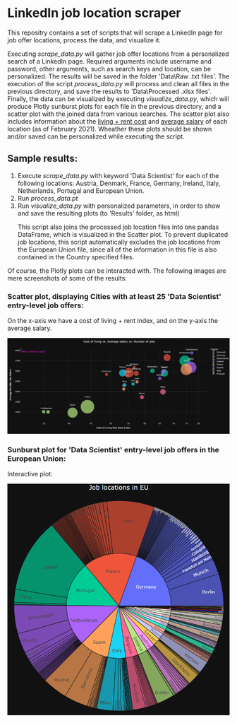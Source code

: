 # LinkedIn job location scraper

This repositry contains a set of scripts that will scrape a LinkedIn page for job offer locations, process the data, and visualize it. 

Executing _scrape_data.py_ will gather job offer locations from a personalized search of a LinkedIn page. Required arguments include username and password, other arguments, such as search keys and location, can be personalized. The results will be saved in the folder 'Data\Raw .txt files'. The execution of the script _process_data.py_ will process and clean all files in the previous directory, and save the results to 'Data\Processed .xlsx files'. Finally, the data can be visualized by executing _visualize_data.py_, which will produce Plotly sunburst plots for each file in the previous directory, and a scatter plot with the joined data from various searches. The scatter plot also includes information about the [living + rent cost](https://www.numbeo.com/cost-of-living/rankings.jsp) and [average salary](https://www.numbeo.com/cost-of-living/region_prices_by_city?itemId=105&region=150) of each location (as of February 2021). Wheather these plots should be shown and/or saved can be personalized while executing the script.

## Sample results:

1. Execute _scrape_data.py_ with keyword 'Data Scientist' for each of the following locations: Austria, Denmark, France, Germany, Ireland, Italy, Netherlands, Portugal and European Union.
2. Run _process_data.pt_
3. Run _visualize_data.py_ with personalized parameters, in order to show and save the resulting plots (to 'Results' folder, as html) <p>
  This script also joins the processed job location files into one pandas DataFrame, which is visualized in the Scatter plot. To prevent duplicated job locations, this script automatically excludes the job locations from the European Union file, since all of the information in this file is also contained in the Country specified files. <br>

Of course, the Plotly plots can be interacted with. The following images are mere screenshots of some of the results:
<p>
  
### Scatter plot, displaying Cities with at least 25 'Data Scientist' entry-level job offers: 
On the x-axis we have a cost of living + rent index, and on the y-axis the average salary. <p>
  
![Sunburst Plot EU](./Plots/Scatter_plot.png)

<p>
<p>
          
### Sunburst plot for 'Data Scientist' entry-level job offers in the European Union: <p>
Interactive plot: 

![Sunburst Plot EU](./Plots/Sunburst_plot_EU.png)

